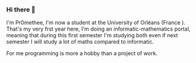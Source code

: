 ### Hi there 👋

I'm Pr0methee, I'm now a student at the University of Orléans (France ). That's my very frst year here, I'm doing an informatic-mathematics portal, meaning that during this first semester I'm studying both even if next semester I will study a lot of maths compared to informatic.

For me programming is more a hobby than a project of work.


<!--
**Pr0methee/Pr0methee** is a ✨ _special_ ✨ repository because its `README.md` (this file) appears on your GitHub profile.

Here are some ideas to get you started:

- 🔭 I’m currently working on ...
- 🌱 I’m currently learning ...
- 👯 I’m looking to collaborate on ...
- 🤔 I’m looking for help with ...
- 💬 Ask me about ...
- 📫 How to reach me: ...
- 😄 Pronouns: ...
- ⚡ Fun fact: ...
-->
